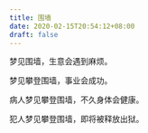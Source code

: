 ```yaml
---
title: 围墙
date: 2020-02-15T20:54:12+08:00
draft: false
---
```


梦见围墙，生意会遇到麻烦。<br>


梦见攀登围墙，事业会成功。<br>


病人梦见攀登围墙，不久身体会健康。<br>


犯人梦见攀登围墙，即将被释放出狱。<br>
